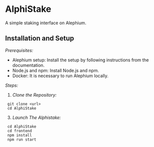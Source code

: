 # AlphiStake
A simple staking interface on Alephium.

## Installation and Setup

*Prerequisites:*

*   Alephium setup: Install the setup by following instructions from the documentation.
*   Node.js and npm: Install Node.js and npm.
*   Docker: It is necessary to run Alephium locally.

*Steps:*

1.  *Clone the Repository:*
   ```
    git clone <url>
    cd AlphiStake
```

3.  *Launch The Alphistake:*
   ```
    cd AlphiStake
    cd frontend
    npm install 
    npm run start
 ```



